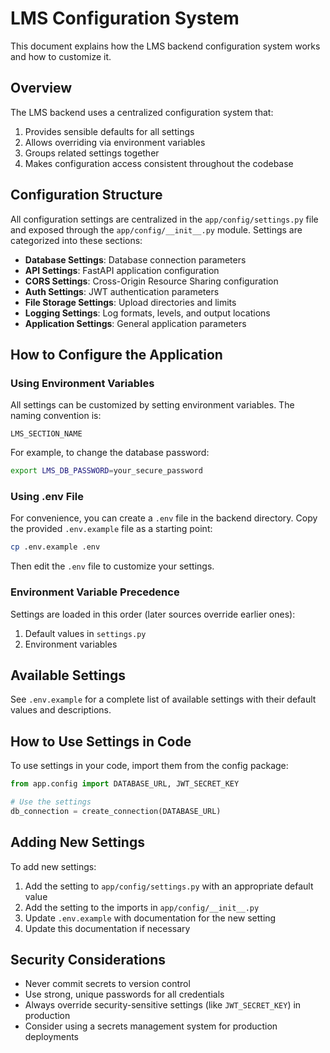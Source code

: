 # LMS Configuration System

This document explains how the LMS backend configuration system works and how to customize it.

## Overview

The LMS backend uses a centralized configuration system that:

1. Provides sensible defaults for all settings
2. Allows overriding via environment variables
3. Groups related settings together
4. Makes configuration access consistent throughout the codebase

## Configuration Structure

All configuration settings are centralized in the `app/config/settings.py` file and exposed through the `app/config/__init__.py` module. Settings are categorized into these sections:

- **Database Settings**: Database connection parameters
- **API Settings**: FastAPI application configuration
- **CORS Settings**: Cross-Origin Resource Sharing configuration
- **Auth Settings**: JWT authentication parameters
- **File Storage Settings**: Upload directories and limits
- **Logging Settings**: Log formats, levels, and output locations
- **Application Settings**: General application parameters

## How to Configure the Application

### Using Environment Variables

All settings can be customized by setting environment variables. The naming convention is:

```
LMS_SECTION_NAME
```

For example, to change the database password:

```bash
export LMS_DB_PASSWORD=your_secure_password
```

### Using .env File

For convenience, you can create a `.env` file in the backend directory. Copy the provided `.env.example` file as a starting point:

```bash
cp .env.example .env
```

Then edit the `.env` file to customize your settings.

### Environment Variable Precedence

Settings are loaded in this order (later sources override earlier ones):

1. Default values in `settings.py`
2. Environment variables

## Available Settings

See `.env.example` for a complete list of available settings with their default values and descriptions.

## How to Use Settings in Code

To use settings in your code, import them from the config package:

```python
from app.config import DATABASE_URL, JWT_SECRET_KEY

# Use the settings
db_connection = create_connection(DATABASE_URL)
```

## Adding New Settings

To add new settings:

1. Add the setting to `app/config/settings.py` with an appropriate default value
2. Add the setting to the imports in `app/config/__init__.py`
3. Update `.env.example` with documentation for the new setting
4. Update this documentation if necessary

## Security Considerations

- Never commit secrets to version control
- Use strong, unique passwords for all credentials
- Always override security-sensitive settings (like `JWT_SECRET_KEY`) in production
- Consider using a secrets management system for production deployments 